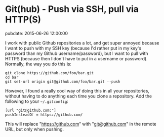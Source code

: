 # Git(hub) - Push via SSH, pull via HTTP(S)
pubdate: 2015-06-26 12:00:00

I work with public Github repositories a lot, and get super annoyed because I want to push with my SSH key (because I'd rather put in my key's password than my Github username/password), but I want to pull with HTTPS (because then I don't have to put in a username or password). Normally, the way you do this is:

	git clone https://github.com/foo/bar.git
	cd bar
	git set-url origin git@github.com/foo/bar.git --push

However, I found a really cool way of doing this in all your repositories, without having to do anything each time you clone a repository. Add the following to your `~/.gitconfig`:

	[url "git@github.com:"]
	pushInsteadOf = https://github.com/

This will replace "https://github.com" with "git@github.com" in the remote URL, but only when pushing.
